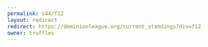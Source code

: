```yaml
---
permalink: s44/f12
layout: redirect
redirect: https://dominionleague.org/current_standings?div=f12
owner: truffles
---
```

